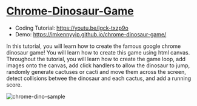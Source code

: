 # [Chrome-Dinosaur-Game](https://youtu.be/S6GNtMGNcUE)
- Coding Tutorial: https://youtu.be/lgck-txzp9o
- Demo: https://imkennyyip.github.io/chrome-dinosaur-game/

In this tutorial, you will learn how to create the famous google chrome dinosaur game! You will learn how to create this game using html canvas. Throughout the tutorial, you will learn how to create the game loop, add images onto the canvas, add click handlers to allow the dinosaur to jump, randomly generate cactuses or cacti and move them across the screen, detect collisions betwee the dinosaur and each cactus, and add a running score.

![chrome-dino-sample](https://user-images.githubusercontent.com/78777681/211173895-312de010-59fa-440b-bd76-d75b99feaa78.png)
